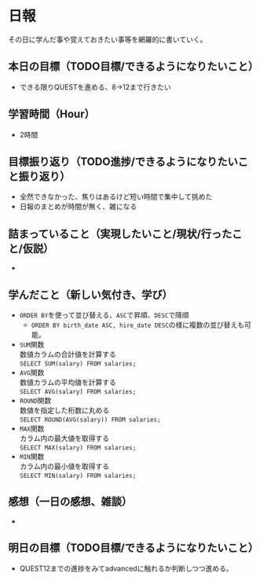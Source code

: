 # 日報
その日に学んだ事や覚えておきたい事等を網羅的に書いていく。
## 本日の目標（TODO目標/できるようになりたいこと）
- できる限りQUESTを進める、8→12まで行きたい
## 学習時間（Hour）
- 2時間
## 目標振り返り（TODO進捗/できるようになりたいこと振り返り）
- 全然できなかった、焦りはあるけど短い時間で集中して挑めた
- 日報のまとめが時間が無く、雑になる
## 詰まっていること（実現したいこと/現状/行ったこと/仮説）
- 
## 学んだこと（新しい気付き、学び）
- `ORDER BY`を使って並び替える、`ASC`で昇順、`DESC`で降順
  - `ORDER BY birth_date ASC, hire_date DESC`の様に複数の並び替えも可能。
- `SUM`関数   
  数値カラムの合計値を計算する  
  `SELECT SUM(salary) FROM salaries;`
- `AVG`関数   
  数値カラムの平均値を計算する  
  `SELECT AVG(salary) FROM salaries;`
- `ROUND`関数   
  数値を指定した桁数に丸める  
  `SELECT ROUND(AVG(salary)) FROM salaries;`
- `MAX`関数   
  カラム内の最大値を取得する  
  `SELECT MAX(salary) FROM salaries;`
- `MIN`関数   
  カラム内の最小値を取得する  
  `SELECT MIN(salary) FROM salaries;`
## 感想（一日の感想、雑談）
- 
## 明日の目標（TODO目標/できるようになりたいこと）
- QUEST12までの進捗をみてadvancedに触れるか判断しつつ進める。